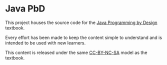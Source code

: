 # Java PbD

This project houses the source code for the [Java Programming by Design](https://programmingby.design/javabook/) textbook.

Every effort has been made to keep the content simple to understand and is intended to be used with new learners.

This content is released under the same [CC-BY-NC-SA](https://creativecommons.org/licenses/by-nc-sa/4.0/) model as the textbook.